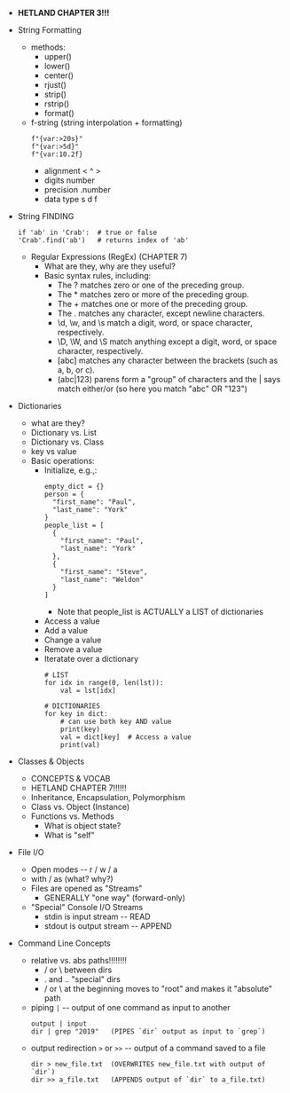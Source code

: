 * __HETLAND CHAPTER 3!!!__
* String Formatting
  * methods:
    * upper()
    * lower()
    * center()
    * rjust()
    * strip()
    * rstrip()
    * format()
  * f-string (string interpolation + formatting)
    ```
    f"{var:>20s}"
    f"{var:>5d}"
    f"{var:10.2f}
    ```
    * alignment   < ^ >
    * digits      number
    * precision   .number
    * data type   s d f

* String FINDING
  ```
  if 'ab' in 'Crab':  # true or false
  'Crab'.find('ab')   # returns index of 'ab'
  ```
  * Regular Expressions (RegEx) (CHAPTER 7)
    * What are they, why are they useful?
    * Basic syntax rules, including:
      * The ? matches zero or one of the preceding group.
      * The * matches zero or more of the preceding group.
      * The + matches one or more of the preceding group.
      * The . matches any character, except newline characters.
      * \d, \w, and \s match a digit, word, or space character, respectively.
      * \D, \W, and \S match anything except a digit, word, or space character, respectively.
      * [abc] matches any character between the brackets (such as a, b, or c).
      * (abc|123) parens form a "group" of characters and the | says match either/or (so here you match "abc" OR "123")

* Dictionaries
  * what are they?
  * Dictionary vs. List
  * Dictionary vs. Class
  * key vs value
  * Basic operations:
    * Initialize, e.g.,:
      ```
      empty_dict = {}
      person = {
        "first_name": "Paul",
        "last_name": "York"
      }
      people_list = [
        {
          "first_name": "Paul",
          "last_name": "York"
        },
        {
          "first_name": "Steve",
          "last_name": "Weldon"
        }
      ]
      ```
      * Note that people_list is ACTUALLY a LIST of dictionaries
    * Access a value
    * Add a value
    * Change a value
    * Remove a value
    * Iteratate over a dictionary
      ```
      # LIST
      for idx in range(0, len(lst)):
          val = lst[idx]

      # DICTIONARIES
      for key in dict:
          # can use both key AND value
          print(key)
          val = dict[key]  # Access a value
          print(val)
      ```

* Classes & Objects
  * CONCEPTS & VOCAB
  * HETLAND CHAPTER 7!!!!!!
  * Inheritance, Encapsulation, Polymorphism
  * Class vs. Object (Instance)
  * Functions vs. Methods
    * What is object state?
    * What is "self"

* File I/O
  * Open modes -- r / w / a
  * with / as  (what? why?)
  * Files are opened as "Streams"
    * GENERALLY "one way" (forward-only)
  * "Special" Console I/O Streams
    * stdin is input stream -- READ
    * stdout is output stream -- APPEND

* Command Line Concepts
  * relative vs. abs paths!!!!!!!!
    * / or \ between dirs
    * . and .. "special" dirs
    * / or \ at the beginning moves to "root" and makes it "absolute" path
  * piping `|` -- output of one command as input to another
    ```
    output | input
    dir | grep "2019"   (PIPES `dir` output as input to `grep`)
    ```
  * output redirection `>` or `>>` -- output of a command saved to a file
    ```
    dir > new_file.txt  (OVERWRITES new_file.txt with output of `dir`)
    dir >> a_file.txt   (APPENDS output of `dir` to a_file.txt)
    ```